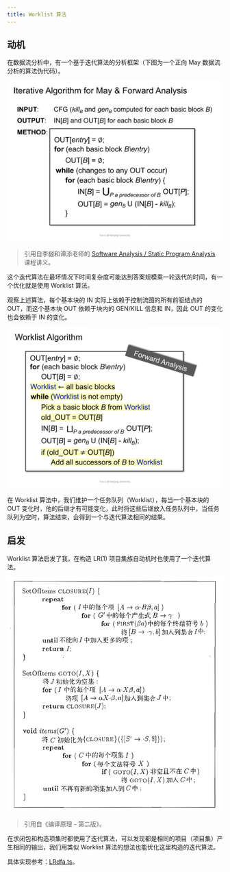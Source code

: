 ```yaml
---
title: Worklist 算法
---
```


## 动机

在数据流分析中，有一个基于迭代算法的分析框架（下图为一个正向 May 数据流分析的算法伪代码）。

<center><img src="/iterative.png" alt="Iterative Algorithm"></center>

> 引用自李樾和谭添老师的 [Software Analysis / Static Program Analysis](https://pascal-group.bitbucket.io/teaching.html) 课程讲义。

这个迭代算法在最坏情况下时间复杂度可能达到答案规模乘一轮迭代的时间，有一个优化就是使用 Worklist 算法。

观察上述算法，每个基本块的 IN 实际上依赖于控制流图的所有前驱结点的 OUT，而这个基本块 OUT 依赖于块内的 GEN/KILL 信息和 IN，因此 OUT 的变化也会依赖于 IN 的变化。

<center><img src="/worklist.png" alt="Worklist Algorithm"></center>

在 Worklist 算法中，我们维护一个任务队列（Worklist），每当一个基本块的 OUT 变化时，他的后继才有可能变化，此时将这些后继放入任务队列中，当任务队列为空时，算法结束，会得到一个与迭代算法相同的结果。

## 启发

Worklist 算法启发了我，在构造 LR(1) 项目集族自动机时也使用了一个迭代算法。

<center><img src="/lr.png" alt="构造 LR(1) 项目集族的算法"></center>

> 引用自《编译原理 - 第二版》。

在求闭包和构造项集时都使用了迭代算法，可以发现都是相同的项目（项目集）产生相同的输出，我们用类似 Worklist 算法的想法也能优化这里构造的迭代算法。

具体实现参考：[LRdfa.ts](https://github.com/LonelyKuma/XParse/blob/master/src/LRparser/LRdfa.ts#L127)。
